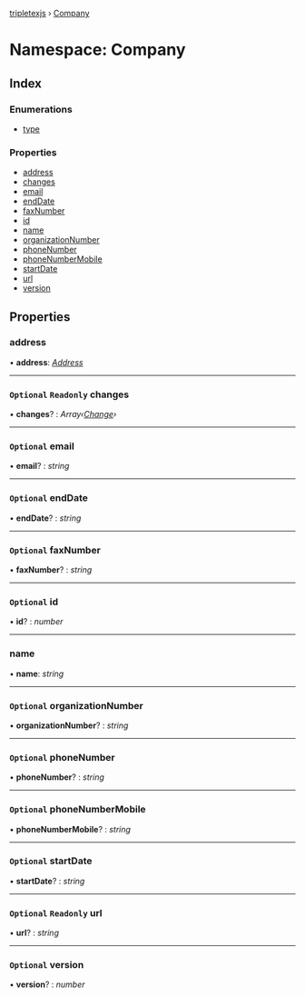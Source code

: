 [tripletexjs](../README.md) › [Company](company.md)

# Namespace: Company

## Index

### Enumerations

* [type](../enums/company.type.md)

### Properties

* [address](company.md#address)
* [changes](company.md#optional-readonly-changes)
* [email](company.md#optional-email)
* [endDate](company.md#optional-enddate)
* [faxNumber](company.md#optional-faxnumber)
* [id](company.md#optional-id)
* [name](company.md#name)
* [organizationNumber](company.md#optional-organizationnumber)
* [phoneNumber](company.md#optional-phonenumber)
* [phoneNumberMobile](company.md#optional-phonenumbermobile)
* [startDate](company.md#optional-startdate)
* [url](company.md#optional-readonly-url)
* [version](company.md#optional-version)

## Properties

###  address

• **address**: *[Address](../interfaces/address.md)*

___

### `Optional` `Readonly` changes

• **changes**? : *Array‹[Change](change.md)›*

___

### `Optional` email

• **email**? : *string*

___

### `Optional` endDate

• **endDate**? : *string*

___

### `Optional` faxNumber

• **faxNumber**? : *string*

___

### `Optional` id

• **id**? : *number*

___

###  name

• **name**: *string*

___

### `Optional` organizationNumber

• **organizationNumber**? : *string*

___

### `Optional` phoneNumber

• **phoneNumber**? : *string*

___

### `Optional` phoneNumberMobile

• **phoneNumberMobile**? : *string*

___

### `Optional` startDate

• **startDate**? : *string*

___

### `Optional` `Readonly` url

• **url**? : *string*

___

### `Optional` version

• **version**? : *number*
